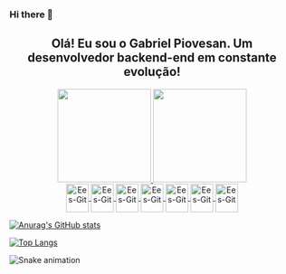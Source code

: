### Hi there 👋

<!--
**GPiovesan/GPiovesan** is a ✨ _special_ ✨ repository because its `README.md` (this file) appears on your GitHub profile.

Here are some ideas to get you started:

- 🔭 I’m currently working on ...
- 🌱 I’m currently learning ...
- 👯 I’m looking to collaborate on ...
- 🤔 I’m looking for help with ...
- 💬 Ask me about ...
- 📫 How to reach me: ...
- 😄 Pronouns: ...
- ⚡ Fun fact: ...
-->

<h2 align="center"> Olá! Eu sou o Gabriel Piovesan. Um desenvolvedor backend-end em constante evolução!</h2>

<div align="center">
  <a href="https://github.com/GPiovesan">
  <img height="165em" src="https://github-readme-stats.vercel.app/api?username=leticialist&show_icons=true&theme=cobalt&include_all_commits=true&count_private=true"/>
  <img height="165em"  src="https://github-readme-stats.vercel.app/api/top-langs/?username=leticialist&layout=compact&langs_count=6&theme=cobalt"/>
</div>

<div align="center">
  <a href='https://github.com/GPiovesan?tab=repositories'><img align="center" alt="Ees-Git" height="50" width="40" src="https://cdn.jsdelivr.net/gh/devicons/devicon/icons/git/git-original.svg" />
  <a href='https://github.com/GPiovesan?tab=repositories'><img align="center" alt="Ees-Git" height="50" width="40" src="https://cdn.jsdelivr.net/gh/devicons/devicon/icons/java/java-original.svg" />
  <a href='https://github.com/GPiovesan?tab=repositories'><img align="center" alt="Ees-Git" height="50" width="40" src="https://cdn.jsdelivr.net/gh/devicons/devicon/icons/kotlin/kotlin-original.svg" />
  <a href='https://github.com/GPiovesan?tab=repositories'> <img align="center" alt="Ees-Git" height="50" width="40" src="https://cdn.jsdelivr.net/gh/devicons/devicon/icons/mysql/mysql-original.svg" />
  <a href='https://github.com/GPiovesan?tab=repositories'><img align="center" alt="Ees-Git" height="50" width="40" src="https://cdn.jsdelivr.net/gh/devicons/devicon/icons/javascript/javascript-original.svg" />
  <a href='https://github.com/GPiovesan?tab=repositories'><img align="center" alt="Ees-Git" height="50" width="40" src="https://cdn.jsdelivr.net/gh/devicons/devicon/icons/typescript/typescript-original.svg" />
    <a href='https://github.com/GPiovesan?tab=repositories'><img align="center" alt="Ees-Git" height="50" width="40" src="https://cdn.jsdelivr.net/gh/devicons/devicon/icons/python/python-original.svg" />
 </div>


[![Anurag's GitHub stats](https://github-readme-stats.vercel.app/api?username=GPiovesan)](https://github.com/anuraghazra/github-readme-stats)

[![Top Langs](https://github-readme-stats.vercel.app/api/top-langs/?username=GPiovesan)](https://github.com/anuraghazra/github-readme-stats)


![Snake animation](https://github.com/rafacruzz/GPiovesan/blob/output/github-contribution-grid-snake.svg)
